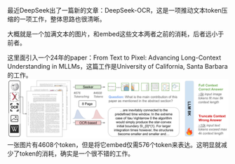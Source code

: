 最近DeepSeek出了一篇新的文章：DeepSeek-OCR，这是一项推动文本token压缩的一项工作，整体思路也很清晰。

大概就是一个加满文本的图片，和embed这些文本两者之前的消耗，后者远小于前者。

这里面引入一个24年的paper：From Text to Pixel: Advancing Long-Context Understanding in MLLMs，这篇工作是University of California, Santa Barbara的工作。
![alt text](../../public/static/images/ocr-llm/image.png)
一张图片有4608个token，但是将它embed仅需576个token来表达。这明显就减少了token的消耗，确实是一个很不错的工作。
